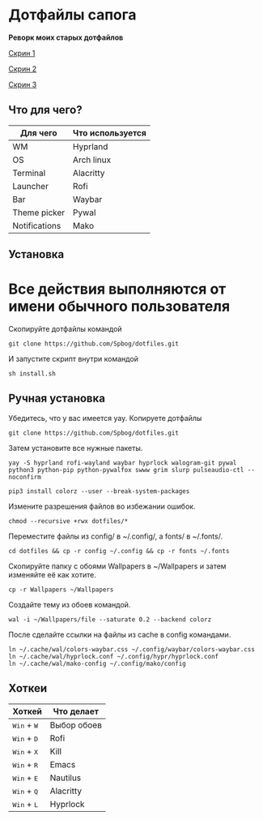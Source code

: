 # Дотфайлы сапога
__Реворк моих старых дотфайлов__

[Скрин 1](https://github.com/Spbog/dotfiles/blob/main/screen1.jpg)

[Скрин 2](https://github.com/Spbog/dotfiles/blob/main/screen2.jpg)

[Скрин 3](https://github.com/Spbog/dotfiles/blob/main/screen3.jpg)
## Что для чего?
| Для чего    | Что используется |
| ----------- | ----------- |
| WM          | Hyprland   |
| OS          | Arch linux  |
| Terminal    | Alacritty   |
| Launcher    | Rofi       |
| Bar         | Waybar     |
| Theme picker | Pywal     |
|Notifications | Mako     | 

## Установка
# Все действия выполняются от имени обычного пользователя
Скопируйте дотфайлы командой
```
git clone https://github.com/Spbog/dotfiles.git
```
И запустите скрипт внутри командой
```
sh install.sh
```

## Ручная установка
Убедитесь, что у вас имеется yay.
Копируете дотфайлы
```
git clone https://github.com/Spbog/dotfiles.git
```
Затем установите все нужные пакеты.
```
yay -S hyprland rofi-wayland waybar hyprlock walogram-git pywal python3 python-pip python-pywalfox swww grim slurp pulseaudio-ctl --noconfirm

pip3 install colorz --user --break-system-packages
```
Измените разрешения файлов во избежании ошибок.
```
chmod --recursive +rwx dotfiles/* 
```
Переместите файлы из config/ в ~/.config/, а fonts/ в ~/.fonts/. 
```
cd dotfiles && cp -r config ~/.config && cp -r fonts ~/.fonts
```
Скопируйте папку с обоями Wallpapers в ~/Wallpapers и затем изменяйте её как хотите.
```
cp -r Wallpapers ~/Wallpapers
```
Создайте тему из обоев командой.
```
wal -i ~/Wallpapers/file --saturate 0.2 --backend colorz
```
После сделайте ссылки на файлы из cache в config командами.
```
ln ~/.cache/wal/colors-waybar.css ~/.config/waybar/colors-waybar.css
ln ~/.cache/wal/hyprlock.conf ~/.config/hypr/hyprlock.conf
ln ~/.cache/wal/mako-config ~/.config/mako/config
```
## Хоткеи
| Хоткей      | Что делает   |
| ----------- | ----------- 
| <kbd>Win</kbd> + <kbd>W</kbd>       | Выбор обоев  |
|<kbd>Win</kbd> + <kbd>D</kbd> | Rofi |
|<kbd>Win</kbd> + <kbd>X</kbd> | Kill |
|<kbd>Win</kbd> + <kbd>R</kbd> | Emacs |
|<kbd>Win</kbd> + <kbd>E</kbd> | Nautilus |
|<kbd>Win</kbd> + <kbd>Q</kbd> | Alacritty |
|<kbd>Win</kbd> + <kbd>L</kbd> | Hyprlock |

